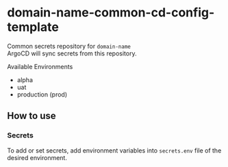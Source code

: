 # domain-name-common-cd-config-template

Common secrets repository for `domain-name`<br>
ArgoCD will sync secrets from this repository.

Available Environments
- alpha
- uat
- production (prod)

## How to use
### Secrets
To add or set secrets, add environment variables into `secrets.env` file of the desired environment.

